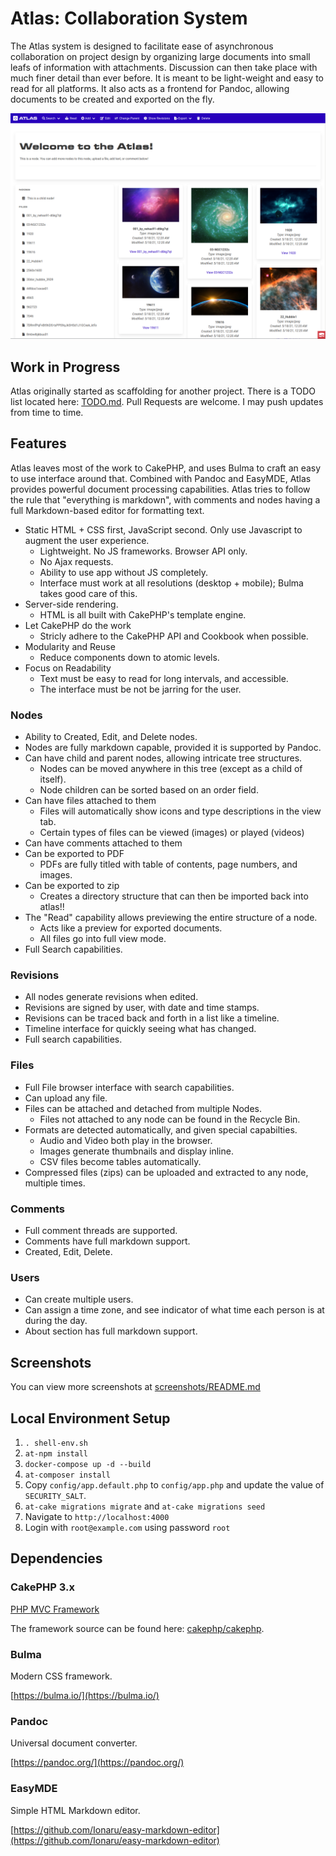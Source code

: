 # Atlas: Collaboration System

The Atlas system is designed to facilitate ease of asynchronous collaboration on project design by organizing large documents into small leafs of information with attachments. Discussion can then take place with much finer detail than ever before. It is meant to be light-weight and easy to read for all platforms. It also acts as a frontend for Pandoc, allowing documents to be created and exported on the fly.

![Welcome Node](screenshots/node1.png "Welcome Node")

## Work in Progress

Atlas originally started as scaffolding for another project. There is a TODO list located here: [TODO.md](TODO.md). Pull Requests are welcome. I may push updates from time to time.

## Features

Atlas leaves most of the work to CakePHP, and uses Bulma to craft an easy to use interface around that. Combined with Pandoc and EasyMDE, Atlas provides powerful document processing capabilities. Atlas tries to follow the rule that "everything is markdown", with comments and nodes having a full Markdown-based editor for formatting text.

- Static HTML + CSS first, JavaScript second. Only use Javascript to augment the user experience.
    + Lightweight. No JS frameworks. Browser API only.
    + No Ajax requests.
    + Ability to use app without JS completely.
    + Interface must work at all resolutions (desktop + mobile); Bulma takes good care of this.
- Server-side rendering.
    + HTML is all built with CakePHP's template engine.
- Let CakePHP do the work
    + Stricly adhere to the CakePHP API and Cookbook when possible.
- Modularity and Reuse
    + Reduce components down to atomic levels.
- Focus on Readability
    + Text must be easy to read for long intervals, and accessible.
    + The interface must be not be jarring for the user.

### Nodes

 - Ability to Created, Edit, and Delete nodes.
 - Nodes are fully markdown capable, provided it is supported by Pandoc.
 - Can have child and parent nodes, allowing intricate tree structures.
    + Nodes can be moved anywhere in this tree (except as a child of itself).
    + Node children can be sorted based on an order field.
 - Can have files attached to them
    + Files will automatically show icons and type descriptions in the view tab.
    + Certain types of files can be viewed (images) or played (videos)
 - Can have comments attached to them
 - Can be exported to PDF
    + PDFs are fully titled with table of contents, page numbers, and images.
 - Can be exported to zip
    + Creates a directory structure that can then be imported back into atlas!!
 - The "Read" capability allows previewing the entire structure of a node.
    + Acts like a preview for exported documents.
    + All files go into full view mode.
 - Full Search capabilities.

### Revisions
 - All nodes generate revisions when edited.
 - Revisions are signed by user, with date and time stamps.
 - Revisions can be traced back and forth in a list like a timeline.
 - Timeline interface for quickly seeing what has changed.
 - Full search capabilities.
### Files
 - Full File browser interface with search capabilities.
 - Can upload any file.
 - Files can be attached and detached from multiple Nodes.
    + Files not attached to any node can be found in the Recycle Bin.
 - Formats are detected automatically, and given special capabilties.
    + Audio and Video both play in the browser.
    + Images generate thumbnails and display inline.
    + CSV files become tables automatically.
 - Compressed files (zips) can be uploaded and extracted to any node, multiple times.

### Comments
 - Full comment threads are supported.
 - Comments have full markdown support.
 - Created, Edit, Delete.

### Users
 - Can create multiple users.
 - Can assign a time zone, and see indicator of what time each person is at during the day.
 - About section has full markdown support.

## Screenshots

You can view more screenshots at [screenshots/README.md](screenshots/README.md)
## Local Environment Setup

1. `. shell-env.sh`
2. `at-npm install`
3. `docker-compose up -d --build`
4. `at-composer install`
5. Copy `config/app.default.php` to `config/app.php` and update the value of `SECURITY_SALT`.
6. `at-cake migrations migrate` and `at-cake migrations seed`
7. Navigate to `http://localhost:4000`
8. Login with `root@example.com` using password `root`

## Dependencies
### CakePHP 3.x

[PHP MVC Framework](https://cakephp.org/)

The framework source can be found here: [cakephp/cakephp](https://github.com/cakephp/cakephp).

### Bulma

Modern CSS framework.

[https://bulma.io/](https://bulma.io/)

### Pandoc

Universal document converter.

[https://pandoc.org/](https://pandoc.org/)

### EasyMDE

Simple HTML Markdown editor.

[https://github.com/Ionaru/easy-markdown-editor](https://github.com/Ionaru/easy-markdown-editor)
